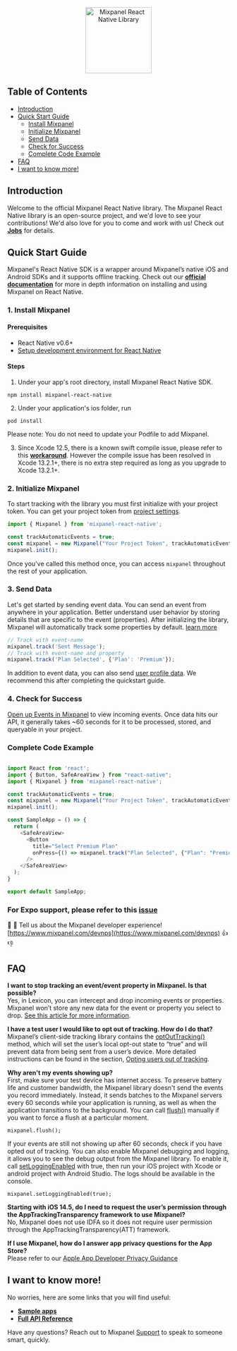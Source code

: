 

<div align="center" style="text-align: center">
  <img src="https://user-images.githubusercontent.com/71290498/231855346-12c8fc52-5f24-485c-b9e6-24468599fb87.png" alt="Mixpanel React Native Library" height="150"/>
</div>

##### 
## Table of Contents

<!-- MarkdownTOC -->
- [Introduction](#introduction)
- [Quick Start Guide](#quick-start-guide)
    - [Install Mixpanel](#1-install-mixpanel)
    - [Initialize Mixpanel](#2-initialize-mixpanel)
    - [Send Data](#3-send-data)
    - [Check for Success](#4-check-for-success)
    - [Complete Code Example](#complete-code-example)
- [FAQ](#faq)
- [I want to know more!](#i-want-to-know-more)

<!-- /MarkdownTOC -->


## Introduction
Welcome to the official Mixpanel React Native library.
The Mixpanel React Native library is an open-source project, and we'd love to see your contributions! 
We'd also love for you to come and work with us! Check out **[Jobs](https://mixpanel.com/jobs/#openings)** for details.

## Quick Start Guide

Mixpanel's React Native SDK is a wrapper around Mixpanel’s native iOS and Android SDKs and it supports offline tracking. Check out our **[official documentation](https://developer.mixpanel.com/docs/react-native)** for more in depth information on installing and using Mixpanel on React Native.

<a name="installation"></a>
### 1. Install Mixpanel
#### Prerequisites
- React Native v0.6+
- [Setup development environment for React Native](https://reactnative.dev/docs/environment-setup)
#### Steps
1. Under your app's root directory, install Mixpanel React Native SDK. 
```
npm install mixpanel-react-native
```
2. Under your application's ios folder, run
```
pod install
``` 
Please note: You do not need to update your Podfile to add Mixpanel. 

3. Since Xcode 12.5, there is a known swift compile issue, please refer to this **[workaround](https://github.com/mixpanel/mixpanel-react-native/issues/43#issuecomment-829599732)**. However the compile issue has been resolved in Xcode 13.2.1+, there is no extra step required as long as you upgrade to Xcode 13.2.1+.


### 2. Initialize Mixpanel
To start tracking with the library you must first initialize with your project token. You can get your project token from [project settings](https://mixpanel.com/settings/project).

```js
import { Mixpanel } from 'mixpanel-react-native';

const trackAutomaticEvents = true;
const mixpanel = new Mixpanel("Your Project Token", trackAutomaticEvents);
mixpanel.init();

```
Once you've called this method once, you can access `mixpanel` throughout the rest of your application.
### 3. Send Data
Let's get started by sending event data. You can send an event from anywhere in your application. Better understand user behavior by storing details that are specific to the event (properties). After initializing the library, Mixpanel will automatically track some properties by default. [learn more](https://help.mixpanel.com/hc/en-us/articles/115004613766-Default-Properties-Collected-by-Mixpanel)
```js
// Track with event-name
mixpanel.track('Sent Message');
// Track with event-name and property
mixpanel.track('Plan Selected', {'Plan': 'Premium'});
```
In addition to event data, you can also send [user profile data](https://developer.mixpanel.com/docs/react-native#storing-user-profiles). We recommend this after completing the quickstart guide.
### 4. Check for Success
[Open up Events in Mixpanel](http://mixpanel.com/report/events)  to view incoming events.
Once data hits our API, it generally takes ~60 seconds for it to be processed, stored, and queryable in your project.
<a name="i-want-to-know-more"></a>

### Complete Code Example
```js

import React from 'react';
import { Button, SafeAreaView } from "react-native";
import { Mixpanel } from 'mixpanel-react-native';

const trackAutomaticEvents = true;
const mixpanel = new Mixpanel("Your Project Token", trackAutomaticEvents);
mixpanel.init();

const SampleApp = () => {
  return (
    <SafeAreaView>
      <Button
        title="Select Premium Plan"
        onPress={() => mixpanel.track("Plan Selected", {"Plan": "Premium"})}
      />
    </SafeAreaView>
  );
}

export default SampleApp;

```
### For Expo support, please refer to this [issue](https://github.com/mixpanel/mixpanel-react-native/issues/82)
👋 👋  Tell us about the Mixpanel developer experience! [https://www.mixpanel.com/devnps](https://www.mixpanel.com/devnps) 👍  👎


## FAQ
**I want to stop tracking an event/event property in Mixpanel. Is that possible?**  
Yes, in Lexicon, you can intercept and drop incoming events or properties. Mixpanel won’t store any new data for the event or property you select to drop.  [See this article for more information](https://help.mixpanel.com/hc/en-us/articles/360001307806#dropping-events-and-properties).

**I have a test user I would like to opt out of tracking. How do I do that?**  
Mixpanel’s client-side tracking library contains the  [optOutTracking()](https://mixpanel.github.io/mixpanel-react-native/Mixpanel.html#optOutTracking)  method, which will set the user’s local opt-out state to “true” and will prevent data from being sent from a user’s device. More detailed instructions can be found in the section,  [Opting users out of tracking](https://developer.mixpanel.com/docs/react-native#opting-users-out-of-tracking).

**Why aren't my events showing up?**  
First, make sure your test device has internet access. To preserve battery life and customer bandwidth, the Mixpanel library doesn't send the events you record immediately. Instead, it sends batches to the Mixpanel servers every 60 seconds while your application is running, as well as when the application transitions to the background. You can call  [flush()](https://mixpanel.github.io/mixpanel-react-native/Mixpanel.html#flush)  manually if you want to force a flush at a particular moment.

```
mixpanel.flush();
```

If your events are still not showing up after 60 seconds, check if you have opted out of tracking. You can also enable Mixpanel debugging and logging, it allows you to see the debug output from the Mixpanel library. To enable it, call  [setLoggingEnabled](https://mixpanel.github.io/mixpanel-react-native/Mixpanel.html#setLoggingEnabled) with true, then run your iOS project with Xcode or android project with Android Studio. The logs should be available in the console.

```
mixpanel.setLoggingEnabled(true);
```

**Starting with iOS 14.5, do I need to request the user’s permission through the AppTrackingTransparency framework to use Mixpanel?**  
No, Mixpanel does not use IDFA so it does not require user permission through the AppTrackingTransparency(ATT) framework.

**If I use Mixpanel, how do I answer app privacy questions for the App Store?**  
Please refer to our  [Apple App Developer Privacy Guidance](https://mixpanel.com/legal/app-store-privacy-details/)


## I want to know more!

No worries, here are some links that you will find useful:
* **[Sample apps](https://github.com/mixpanel/mixpanel-react-native/tree/master/Samples)**
* **[Full API Reference](https://mixpanel.github.io/mixpanel-react-native/Mixpanel.html)**

Have any questions? Reach out to Mixpanel [Support](https://help.mixpanel.com/hc/en-us/requests/new) to speak to someone smart, quickly.
